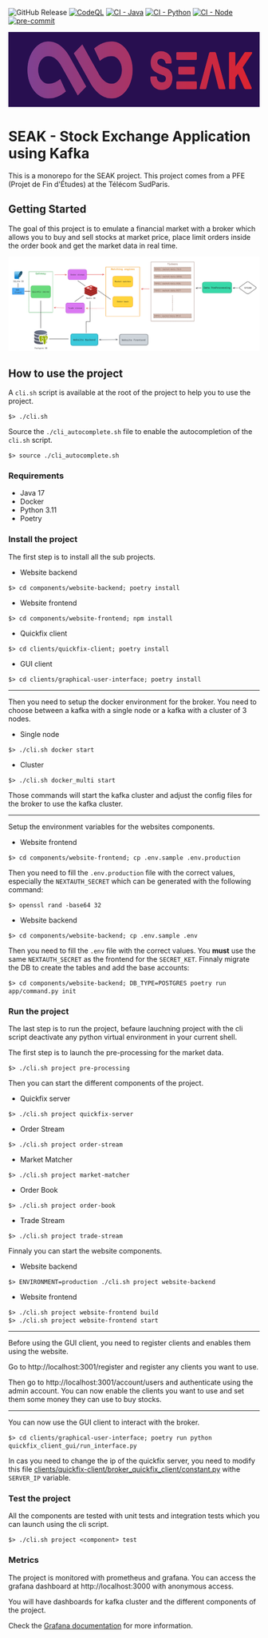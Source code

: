 ![GitHub Release](https://img.shields.io/github/v/release/SamuelGuillemet/SEAK?label=Version)
[![CodeQL](https://github.com/SamuelGuillemet/SEAK/actions/workflows/codeql.yml/badge.svg)](https://github.com/SamuelGuillemet/SEAK/actions/workflows/codeql.yml)
[![CI - Java](https://github.com/SamuelGuillemet/SEAK/actions/workflows/ci-java.yml/badge.svg)](https://github.com/SamuelGuillemet/SEAK/actions/workflows/ci-java.yml)
[![CI - Python](https://github.com/SamuelGuillemet/SEAK/actions/workflows/ci-python.yml/badge.svg)](https://github.com/SamuelGuillemet/SEAK/actions/workflows/ci-python.yml)
[![CI - Node](https://github.com/SamuelGuillemet/SEAK/actions/workflows/ci-node.yml/badge.svg)](https://github.com/SamuelGuillemet/SEAK/actions/workflows/ci-node.yml)
[![pre-commit](https://github.com/SamuelGuillemet/SEAK/actions/workflows/pre-commit.yaml/badge.svg)](https://github.com/SamuelGuillemet/SEAK/actions/workflows/pre-commit.yaml)

<img src="docs/logo.png" height="150" />

# SEAK - Stock Exchange Application using Kafka

This is a monorepo for the SEAK project. This project comes from a PFE (Projet de Fin d'Études) at the Télécom SudParis.

## Getting Started

The goal of this project is to emulate a financial market with a broker which allows you to buy and sell stocks at market price, place limit orders inside the order book and get the market data in real time.

![alt text](docs/imgs/architecture.png)

## How to use the project

A `cli.sh` script is available at the root of the project to help you to use the project.

```shell
$> ./cli.sh
```

Source the `./cli_autocomplete.sh` file to enable the autocompletion of the `cli.sh` script.

```shell
$> source ./cli_autocomplete.sh
```

### Requirements

- Java 17
- Docker
- Python 3.11
- Poetry

### Install the project

The first step is to install all the sub projects.

- Website backend
```shell	
$> cd components/website-backend; poetry install
```
- Website frontend
```shell
$> cd components/website-frontend; npm install
```
- Quickfix client
```shell
$> cd clients/quickfix-client; poetry install
```
- GUI client
```shell
$> cd clients/graphical-user-interface; poetry install
```

---

Then you need to setup the docker environment for the broker. You need to choose between a kafka with a single node or a kafka with a cluster of 3 nodes.

- Single node
```shell
$> ./cli.sh docker start
```
- Cluster
```shell
$> ./cli.sh docker_multi start
```

Those commands will start the kafka cluster and adjust the config files for the broker to use the kafka cluster.

---

Setup the environment variables for the websites components.

- Website frontend
```shell
$> cd components/website-frontend; cp .env.sample .env.production
```
Then you need to fill the `.env.production` file with the correct values, especially the `NEXTAUTH_SECRET` which can be generated with the following command:
```shell
$> openssl rand -base64 32
```

- Website backend
```shell
$> cd components/website-backend; cp .env.sample .env
```
Then you need to fill the `.env` file with the correct values. You **must** use the same `NEXTAUTH_SECRET` as the frontend for the `SECRET_KET`.
Finnaly migrate the DB to create the tables and add the base accounts:
```shell
$> cd components/website-backend; DB_TYPE=POSTGRES poetry run app/command.py init
```

### Run the project

The last step is to run the project, befaure lauchning project with the cli script deactivate any python virtual environment in your current shell.

The first step is to launch the pre-processing for the market data.

```shell
$> ./cli.sh project pre-processing
```

Then you can start the different components of the project.

- Quickfix server
```shell
$> ./cli.sh project quickfix-server
```
- Order Stream
```shell
$> ./cli.sh project order-stream
```
- Market Matcher
```shell
$> ./cli.sh project market-matcher
```
- Order Book
```shell
$> ./cli.sh project order-book
```
- Trade Stream
```shell
$> ./cli.sh project trade-stream
```

Finnaly you can start the website components.

- Website backend
```shell
$> ENVIRONMENT=production ./cli.sh project website-backend
```
- Website frontend
```shell
$> ./cli.sh project website-frontend build
$> ./cli.sh project website-frontend start
```

---
Before using the GUI client, you need to register clients and enables them using the website.

Go to http://localhost:3001/register and register any clients you want to use.

Then go to http://localhost:3001/account/users and authenticate using the admin account. You can now enable the clients you want to use and set them some money they can use to buy stocks.

---

You can now use the GUI client to interact with the broker.

```shell
$> cd clients/graphical-user-interface; poetry run python quickfix_client_gui/run_interface.py
```

In cas you need to change the ip of the quickfix server, you need to modify this file [clients/quickfix-client/broker_quickfix_client/constant.py](clients/quickfix-client/broker_quickfix_client/constant.py) withe `SERVER_IP` variable.


### Test the project

All the components are tested with unit tests and integration tests which you can launch using the cli script.

```shell
$> ./cli.sh project <component> test
```

### Metrics

The project is monitored with prometheus and grafana. You can access the grafana dashboard at http://localhost:3000 with anonymous access.

You will have dashboards for kafka cluster and the different components of the project.

Check the [Grafana documentation](docs/Grafana.md) for more information.
